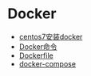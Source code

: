 # Docker

+ [centos7安装docker](centos7安装docker.md)
+ [Docker命令](Docker命令.md)
+ [Dockerfile](Dockerfile.md)
+ [docker-compose](docker-compose.md)